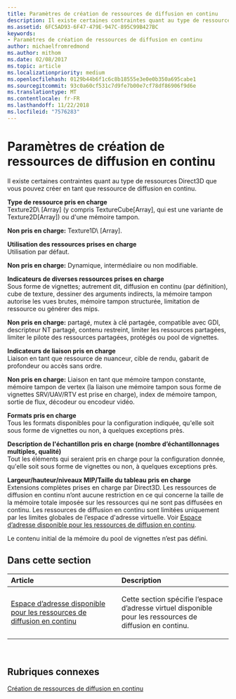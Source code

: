 ```yaml
---
title: Paramètres de création de ressources de diffusion en continu
description: Il existe certaines contraintes quant au type de ressources Direct3D que vous pouvez créer en tant que ressource de diffusion en continu.
ms.assetid: 6FC5AD93-6F47-479E-947C-895C99B427BC
keywords:
- Paramètres de création de ressources de diffusion en continu
author: michaelfromredmond
ms.author: mithom
ms.date: 02/08/2017
ms.topic: article
ms.localizationpriority: medium
ms.openlocfilehash: 0129b44b6f1c6c8b18555e3e0e0b350a695cabe1
ms.sourcegitcommit: 93c0a60cf531c7d9fe7b00e7cf78df86906f9d6e
ms.translationtype: MT
ms.contentlocale: fr-FR
ms.lasthandoff: 11/22/2018
ms.locfileid: "7576283"
---
```

# <a name="streaming-resource-creation-parameters"></a>Paramètres de création de ressources de diffusion en continu


Il existe certaines contraintes quant au type de ressources Direct3D que vous pouvez créer en tant que ressource de diffusion en continu.

<span id="Supported-Resource-Type"></span><span id="supported-resource-type"></span><span id="SUPPORTED-RESOURCE-TYPE"></span>**Type de ressource pris en charge**  
Texture2D\ [Array\] (y compris TextureCube\[Array\], qui est une variante de Texture2D\[Array\]) ou d'une mémoire tampon.

**Non pris en charge:** Texture1D\ [Array\].

<span id="Supported-Resource-Usage"></span><span id="supported-resource-usage"></span><span id="SUPPORTED-RESOURCE-USAGE"></span>**Utilisation des ressources prises en charge**  
Utilisation par défaut.

**Non pris en charge:** Dynamique, intermédiaire ou non modifiable.

<span id="Supported-Resource-Misc-Flags"></span><span id="supported-resource-misc-flags"></span><span id="SUPPORTED-RESOURCE-MISC-FLAGS"></span>**Indicateurs de diverses ressources prises en charge**  
Sous forme de vignettes; autrement dit, diffusion en continu (par définition), cube de texture, dessiner des arguments indirects, la mémoire tampon autorise les vues brutes, mémoire tampon structurée, limitation de ressource ou générer des mips.

**Non pris en charge:** partagé, mutex à clé partagée, compatible avec GDI, descripteur NT partagé, contenu restreint, limiter les ressources partagées, limiter le pilote des ressources partagées, protégés ou pool de vignettes.

<span id="Supported-Bind-Flags"></span><span id="supported-bind-flags"></span><span id="SUPPORTED-BIND-FLAGS"></span>**Indicateurs de liaison pris en charge**  
Liaison en tant que ressource de nuanceur, cible de rendu, gabarit de profondeur ou accès sans ordre.

**Non pris en charge:** Liaison en tant que mémoire tampon constante, mémoire tampon de vertex (la liaison une mémoire tampon sous forme de vignettes SRV/UAV/RTV est prise en charge), index de mémoire tampon, sortie de flux, décodeur ou encodeur vidéo.

<span id="Supported-Formats"></span><span id="supported-formats"></span><span id="SUPPORTED-FORMATS"></span>**Formats pris en charge**  
Tous les formats disponibles pour la configuration indiquée, qu'elle soit sous forme de vignettes ou non, à quelques exceptions près.

<span id="Supported-Sample-Description--Multisample-count--quality-"></span><span id="supported-sample-description--multisample-count--quality-"></span><span id="SUPPORTED-SAMPLE-DESCRIPTION--MULTISAMPLE-COUNT--QUALITY-"></span>**Description de l'échantillon pris en charge (nombre d’échantillonnages multiples, qualité)**  
Tout les éléments qui seraient pris en charge pour la configuration donnée, qu'elle soit sous forme de vignettes ou non, à quelques exceptions près.

<span id="Supported-Width-Height-MipLevels-ArraySize"></span><span id="supported-width-height-miplevels-arraysize"></span><span id="SUPPORTED-WIDTH-HEIGHT-MIPLEVELS-ARRAYSIZE"></span>**Largeur/hauteur/niveaux MIP/Taille du tableau pris en charge**  
Extensions complètes prises en charge par Direct3D. Les ressources de diffusion en continu n’ont aucune restriction en ce qui concerne la taille de la mémoire totale imposée sur les ressources qui ne sont pas diffusées en continu. Les ressources de diffusion en continu sont limitées uniquement par les limites globales de l’espace d'adresse virtuelle. Voir [Espace d’adresse disponible pour les ressources de diffusion en continu](address-space-available-for-streaming-resources.md).

Le contenu initial de la mémoire du pool de vignettes n’est pas défini.

## <a name="span-idin-this-sectionspanin-this-section"></a><span id="in-this-section"></span>Dans cette section


<table>
<colgroup>
<col width="50%" />
<col width="50%" />
</colgroup>
<thead>
<tr class="header">
<th align="left">Article</th>
<th align="left">Description</th>
</tr>
</thead>
<tbody>
<tr class="odd">
<td align="left"><p><a href="address-space-available-for-streaming-resources.md">Espace d’adresse disponible pour les ressources de diffusion en continu</a></p></td>
<td align="left"><p>Cette section spécifie l’espace d’adresse virtuel disponible pour les ressources de diffusion en continu.</p></td>
</tr>
</tbody>
</table>

 

## <a name="span-idrelated-topicsspanrelated-topics"></a><span id="related-topics"></span>Rubriques connexes


[Création de ressources de diffusion en continu](creating-streaming-resources.md)

 

 




